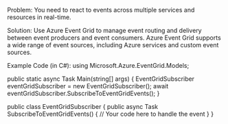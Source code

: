Problem: You need to react to events across multiple services and resources in real-time.

Solution: Use Azure Event Grid to manage event routing and delivery between event producers and event consumers. Azure Event Grid supports a wide range of event sources, including Azure services and custom event sources.

Example Code (in C#):
using Microsoft.Azure.EventGrid.Models;

public static async Task Main(string[] args)
{
    EventGridSubscriber eventGridSubscriber = new EventGridSubscriber();
    await eventGridSubscriber.SubscribeToEventGridEvents();
}

public class EventGridSubscriber
{
    public async Task SubscribeToEventGridEvents()
    {
        // Your code here to handle the event
    }
}
